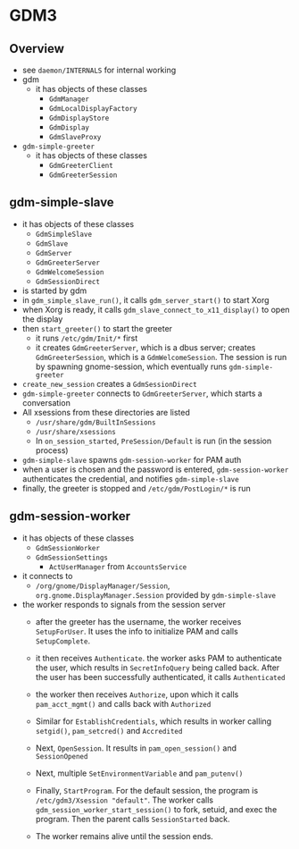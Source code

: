 GDM3
====

## Overview

* see `daemon/INTERNALS` for internal working
* gdm
  * it has objects of these classes
    * `GdmManager`
    * `GdmLocalDisplayFactory`
    * `GdmDisplayStore`
    * `GdmDisplay`
    * `GdmSlaveProxy`
* `gdm-simple-greeter`
  * it has objects of these classes
    * `GdmGreeterClient`
    * `GdmGreeterSession`

## gdm-simple-slave

* it has objects of these classes
  * `GdmSimpleSlave`
  * `GdmSlave`
  * `GdmServer`
  * `GdmGreeterServer`
  * `GdmWelcomeSession`
  * `GdmSessionDirect`
* is started by gdm
* in `gdm_simple_slave_run()`, it calls `gdm_server_start()` to start Xorg
* when Xorg is ready, it calls `gdm_slave_connect_to_x11_display()` to open
  the display
* then `start_greeter()` to start the greeter
  * it runs `/etc/gdm/Init/*` first
  * it creates `GdmGreeterServer`, which is a dbus server; creates
    `GdmGreeterSession`, which is a `GdmWelcomeSession`.  The session is run
    by spawning gnome-session, which eventually runs `gdm-simple-greeter`
* `create_new_session` creates a `GdmSessionDirect`
* `gdm-simple-greeter` connects to `GdmGreeterServer`, which starts a
  conversation
* All xsessions from these directories are listed
  * `/usr/share/gdm/BuiltInSessions`
  * `/usr/share/xsessions`
  * In `on_session_started`, `PreSession/Default` is run (in the session process)
* `gdm-simple-slave` spawns `gdm-session-worker` for PAM auth
* when a user is chosen and the password is entered, `gdm-session-worker`
  authenticates the credential, and notifies `gdm-simple-slave`
* finally, the greeter is stopped and `/etc/gdm/PostLogin/*` is run

## gdm-session-worker

* it has objects of these classes
  * `GdmSessionWorker`
  * `GdmSessionSettings`
    * `ActUserManager` from `AccountsService`
* it connects to
  * `/org/gnome/DisplayManager/Session`, `org.gnome.DisplayManager.Session`
    provided by `gdm-simple-slave`
* the worker responds to signals from the session server
  * after the greeter has the username, the worker receives `SetupForUser`.
    It uses the info to initialize PAM and calls `SetupComplete`.
  * it then receives `Authenticate`.  the worker asks PAM to authenticate
    the user, which results in `SecretInfoQuery` being called back.  After
    the user has been successfully authenticated, it calls `Authenticated`
  * the worker then receives `Authorize`, upon which it calls
    `pam_acct_mgmt()` and calls back with `Authorized`
  * Similar for `EstablishCredentials`, which results in worker calling
    `setgid()`, `pam_setcred()` and `Accredited`
  * Next, `OpenSession`.  It results in `pam_open_session()` and
    `SessionOpened`
  * Next, multiple `SetEnvironmentVariable` and `pam_putenv()`
  * Finally, `StartProgram`.  For the default session, the program is
    `/etc/gdm3/Xsession "default"`.  The worker calls
    `gdm_session_worker_start_session()` to fork, setuid, and exec the
    program.  Then the parent calls `SessionStarted` back.

  * The worker remains alive until the session ends.
